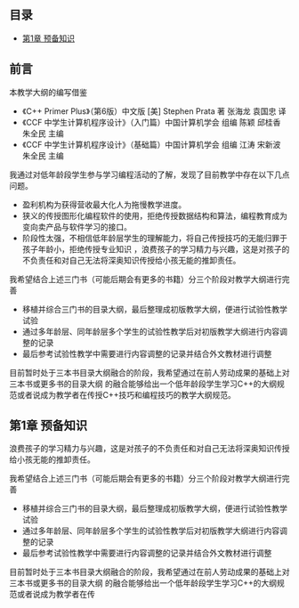 ## 目录

* [第1章 预备知识](#1_预备知识)

## 前言
本教学大纲的编写借鉴
* 《C++ Primer Plus》（第6版）中文版 [美] Stephen Prata 著 张海龙 袁国忠 译
* 《CCF 中学生计算机程序设计》（入门篇）中国计算机学会 组编 陈颖 邱桂香 朱全民 主编
* 《CCF 中学生计算机程序设计》（基础篇）中国计算机学会 组编 江涛 宋新波 朱全民 主编

我通过对低年龄段学生参与学习编程活动的了解，发现了目前教学中存在以下几点问题。
* 盈利机构为获得营收最大化人为拖慢教学进度。
* 狭义的传授图形化编程软件的使用，拒绝传授数据结构和算法，编程教育成为变向卖产品与软件学习的接口。
* 阶段性太强，不相信低年龄层学生的理解能力，将自己传授技巧的无能归罪于孩子年龄小，拒绝传授专业知识
，浪费孩子的学习精力与兴趣，这是对孩子的不负责任和对自己无法将深奥知识传授给小孩无能的推卸责任。

我希望结合上述三门书（可能后期会有更多的书籍）分三个阶段对教学大纲进行完善
* 移植并综合三门书的目录大纲，最后整理成初版教学大纲，便进行试验性教学试验
* 通过多年龄层、同年龄层多个学生的试验性教学后对初版教学大纲进行内容调整的记录
* 最后参考试验性教学中需要进行内容调整的记录并结合外文教材进行调整

目前暂时处于三本书目录大纲融合的阶段，我希望通过在前人劳动成果的基础上对三本书或更多书的目录大纲
的融合能够给出一个低年龄段学生学习C++的大纲规范或者说成为教学者在传授C++技巧和编程技巧的教学大纲规范。



## <a id="1_预备知识">第1章 预备知识</a>
浪费孩子的学习精力与兴趣，这是对孩子的不负责任和对自己无法将深奥知识传授给小孩无能的推卸责任。

我希望结合上述三门书（可能后期会有更多的书籍）分三个阶段对教学大纲进行完善
* 移植并综合三门书的目录大纲，最后整理成初版教学大纲，便进行试验性教学试验
* 通过多年龄层、同年龄层多个学生的试验性教学后对初版教学大纲进行内容调整的记录
* 最后参考试验性教学中需要进行内容调整的记录并结合外文教材进行调整

目前暂时处于三本书目录大纲融合的阶段，我希望通过在前人劳动成果的基础上对三本书或更多书的目录大纲
的融合能够给出一个低年龄段学生学习C++的大纲规范或者说成为教学者在传